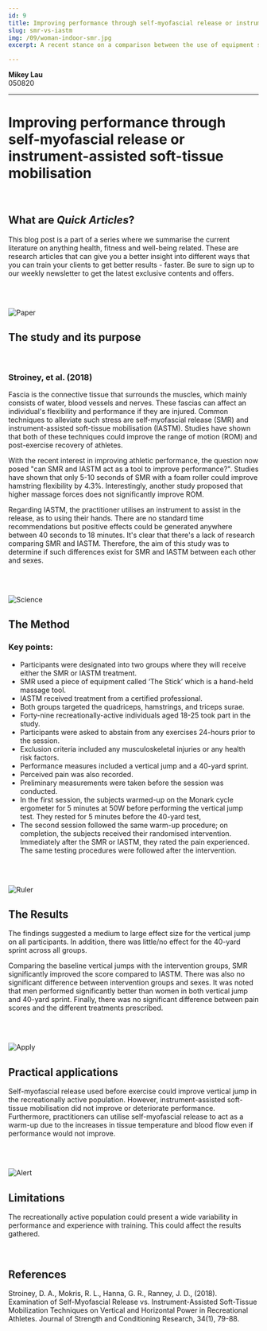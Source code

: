 ```yaml
---
id: 9
title: Improving performance through self-myofascial release or instrument-assisted soft-tissue mobilisation
slug: smr-vs-iastm
img: /09/woman-indoor-smr.jpg
excerpt: A recent stance on a comparison between the use of equipment such as foam rollers and instrument-assisted manual recipe.

---
```


**Mikey Lau**  
050820

---

# Improving performance through self-myofascial release or instrument-assisted soft-tissue mobilisation

<br>

## What are *Quick Articles*?

This blog post is a part of a series where we summarise the current literature on anything health, fitness and well-being related. These are research articles that can give you a better insight into different ways that you can train your clients to get better results - faster. Be sure to sign up to our weekly newsletter to get the latest exclusive contents and offers.

<br><br>

![Paper](/blog-img/quick-articles/purpose.svg)

## The study and its purpose

<br>

### Stroiney, et al. (2018)

Fascia is the connective tissue that surrounds the muscles, which mainly consists of water, blood vessels and nerves. These fascias can affect an individual's flexibility and performance if they are injured. Common techniques to alleviate such stress are self-myofascial release (SMR) and instrument-assisted soft-tissue mobilisation (IASTM). Studies have shown that both of these techniques could improve the range of motion (ROM) and post-exercise recovery of athletes.

With the recent interest in improving athletic performance, the question now posed "can SMR and IASTM act as a tool to improve performance?". Studies have shown that only 5-10 seconds of SMR with a foam roller could improve hamstring flexibility by 4.3%. Interestingly, another study proposed that higher massage forces does not significantly improve ROM.

Regarding IASTM, the practitioner utilises an instrument to assist in the release, as to using their hands. There are no standard time recommendations but positive effects could be generated anywhere between 40 seconds to 18 minutes.
It's clear that there's a lack of research comparing SMR and IASTM. Therefore, the aim of this study was to determine if such differences exist for SMR and IASTM between each other and sexes.

<br><br>

![Science](/blog-img/quick-articles/methods.svg)

## The Method

### Key points:

- Participants were designated into two groups where they will receive either the SMR or IASTM treatment.
- SMR used a piece of equipment called ‘The Stick’ which is a hand-held massage tool.
- IASTM received treatment from a certified professional.
- Both groups targeted the quadriceps, hamstrings, and triceps surae.
- Forty-nine recreationally-active individuals aged 18-25 took part in the study.
- Participants were asked to abstain from any exercises 24-hours prior to the session.
- Exclusion criteria included any musculoskeletal injuries or any health risk factors.
- Performance measures included a vertical jump and a 40-yard sprint.
- Perceived pain was also recorded.
- Preliminary measurements were taken before the session was conducted.
- In the first session, the subjects warmed-up on the Monark cycle ergometer for 5 minutes at 50W before performing the vertical jump test. They rested for 5 minutes before the 40-yard test,
- The second session followed the same warm-up procedure; on completion, the subjects received their randomised intervention. Immediately after the SMR or IASTM, they rated the pain experienced. The same testing procedures were followed after the intervention.

<br><br>

![Ruler](/blog-img/quick-articles/results.svg)

## The Results

The findings suggested a medium to large effect size for the vertical jump on all participants. In addition, there was little/no effect for the 40-yard sprint across all groups.

Comparing the baseline vertical jumps with the intervention groups, SMR significantly improved the score compared to IASTM. There was also no significant difference between intervention groups and sexes. It was noted that men performed significantly better than women in both vertical jump and 40-yard sprint. Finally, there was no significant difference between pain scores and the different treatments prescribed.

<br><br>

![Apply](/blog-img/quick-articles/application.svg)

## Practical applications

Self-myofascial release used before exercise could improve vertical jump in the recreationally active population. However, instrument-assisted soft-tissue mobilisation did not improve or deteriorate performance. Furthermore, practitioners can utilise self-myofascial release to act as a warm-up due to the increases in tissue temperature and blood flow even if performance would not improve.

<br><br>

![Alert](/blog-img/quick-articles/limitations.svg)

## Limitations

The recreationally active population could present a wide variability in performance and experience with training. This could affect the results gathered.

<br>

## References

Stroiney, D. A., Mokris, R. L., Hanna, G. R., Ranney, J. D., (2018). Examination of Self-Myofascial Release vs. Instrument-Assisted Soft-Tissue Mobilization Techniques on Vertical and Horizontal Power in Recreational Athletes. Journal of Strength and Conditioning Research, 34(1), 79-88.
